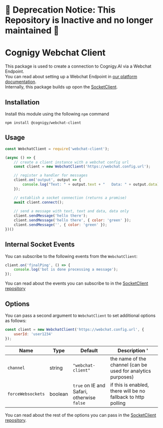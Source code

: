 # 🚨 Deprecation Notice: This Repository is Inactive and no longer maintained 🚨

# Cognigy Webchat Client

This package is used to create a connection to Cognigy.AI via a Webchat Endpoint.  
You can read about setting up a Webchat Endpoint in [our platform documentation](https://docs.cognigy.com/docs/deploy-a-webchat-20-endpoint).  
Internally, this package builds up opon the [SocketClient](https://github.com/Cognigy/SocketClient).

## Installation
Install this module using the following `npm` command
```
npm install @cognigy/webchat-client
```

## Usage

```javascript
const WebchatClient = require('webchat-client');

(async () => {
    // create a client instance with a webchat config url
    const client = new WebchatClient('https://webchat.config.url');

    // register a handler for messages
    client.on('output', output => {
        console.log("Text: " + output.text + "   Data: " + output.data);
    });

    // establish a socket connection (returns a promise)
    await client.connect();
    
    // send a message with text, text and data, data only
    client.sendMessage('hello there');
    client.sendMessage('hello there', { color: 'green' });
    client.sendMessage('', { color: 'green' });
})()
```

## Internal Socket Events
You can subscribe to the following events from the `WebchatClient`:

```javascript
client.on('finalPing', () => {
    console.log('bot is done processing a message');
});
```

You can read about the events you can subscribe to in the [SocketClient repository](https://github.com/Cognigy/SocketClient#socket-events)

## Options
You can pass a second argument to `WebchatClient` to set additional options as follows:

```javascript
const client = new WebchatClient('https://webchat.config.url', {
    userId: 'user1234'
});
```

| Name | Type | Default | Description '
| - | - | - | - |
| `channel` | string | `"webchat-client"` | the name of the channel (can be used for analytics purposes)
| `forceWebsockets` | boolean | `true` on IE and Safari, otherwise `false` | if this is enabled, there will be no fallback to http polling


You can read about the rest of the options you can pass in the [SocketClient repository](https://github.com/Cognigy/SocketClient#socket-events).




